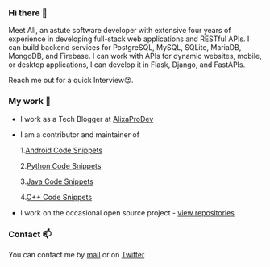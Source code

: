 

<!--
**hazratali-bit/hazratali-bit** is a ✨ _special_ ✨ repository because its `README.md` (this file) appears on your GitHub profile.

Here are some ideas to get you started:

- 🔭 I’m currently working on ...
- 🌱 I’m currently learning ...
- 👯 I’m looking to collaborate on ...
- 🤔 I’m looking for help with ...
- 💬 Ask me about ...
- 📫 How to reach me: ...
- 😄 Pronouns: ...
- ⚡ Fun fact: ...
-->
### Hi there 👋

Meet Ali, an astute software developer with extensive four years of experience in developing full-stack web applications and RESTful APIs. I can build backend services for PostgreSQL, MySQL, SQLite, MariaDB, MongoDB, and Firebase. I can work with APIs for dynamic websites, mobile, or desktop applications, I can develop it in Flask, Django, and FastAPIs.

Reach me out for a quick Interview😍.

### My work 🔭

- I work as a Tech Blogger at [AlixaProDev](https://www.alixaprodev.com/)
- I am a contributor and maintainer of 

    1.[Android Code Snippets](https://github.com/hazratali-bit/30-lines-code.android) 

    2.[Python Code Snippets](https://github.com/hazratali-bit/30-lines-code.py) 

    3.[Java Code Snippets](https://github.com/hazratali-bit/30-lines-code.java) 

    4.[C++ Code Snippets](https://github.com/hazratali-bit/30-lines-code.cpp) 
- I work on the occasional open source project - [view repositories](https://github.com/hazratali-bit?tab=repositories)


### Contact 📫
You can contact me by [mail](mailto:haxratali0@gmail.com) or on [Twitter](https://twitter.com/alixaprodev)
